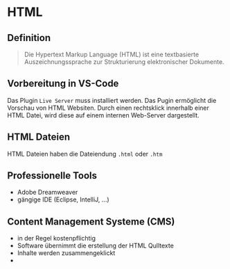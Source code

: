# HTML

## Definition

>Die Hypertext Markup Language (HTML) ist eine textbasierte Auszeichnungssprache zur Strukturierung elektronischer Dokumente. 

## Vorbereitung in VS-Code

Das Plugin `Live Server` muss installiert werden.
Das Pugin ermöglicht die Vorschau von HTML Websiten. Durch einen rechtsklick innerhalb einer HTML Datei, wird diese auf einem internen Web-Server dargestellt.

## HTML Dateien
HTML Dateien haben die Dateiendung `.html` oder `.htm`

## Professionelle Tools
- Adobe Dreamweaver
- gängige IDE (Eclipse, IntelliJ, ...)

## Content Management Systeme (CMS)
- in der Regel kostenpflichtig
- Software übernimmt die erstellung der HTML Qulltexte
- Inhalte werden zusammengeklickt
- 